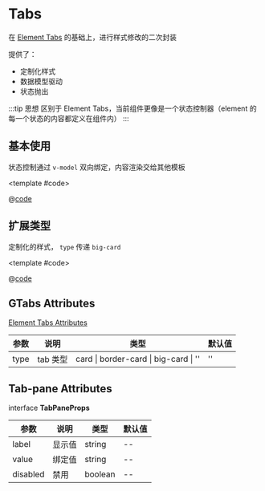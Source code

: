 # Tabs

在 [Element Tabs](https://element-plus.gitee.io/#/zh-CN/component/tabs) 的基础上，进行样式修改的二次封装

提供了：

* 定制化样式
* 数据模型驱动
* 状态抛出

:::tip 思想
区别于 Element Tabs，当前组件更像是一个状态控制器（element 的每一个状态的内容都定义在组件内）
:::

## 基本使用

状态控制通过 `v-model` 双向绑定，内容渲染交给其他模板

<demo-block>

<Tabs-demo1 />

<template #code>

@[code](@demoroot/Tabs/demo1.vue)

</template>

</demo-block>

## 扩展类型

定制化的样式， `type` 传递 `big-card`

<demo-block>

<Tabs-demo2 />

<template #code>

@[code](@demoroot/Tabs/demo2.vue)

</template>

</demo-block>

## GTabs Attributes

[Element Tabs Attributes](https://element-plus.gitee.io/zh-CN/component/tabs.html#tabs-%E5%B1%9E%E6%80%A7)

参数 | 说明 | 类型 | 默认值
-----|-----|-----|-----
type | tab 类型 | card \| border-card \| big-card \| '' | ''

## Tab-pane Attributes

interface **TabPaneProps**

参数 | 说明 | 类型 | 默认值
-----|-----|-----|-----
label | 显示值 | string | --
value | 绑定值 | string | --
disabled | 禁用 | boolean | --
